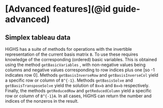 # [Advanced features](@id guide-advanced)


## Simplex tableau data

HiGHS has a suite of methods for operations with the invertible
representation of the current basis matrix ``B``. To use
these requires knowledge of the corresponding (ordered) basic
variables. This is obtained using the
method
`getBasicVariables`
, with non-negative values being
columns and negative values corresponding to row indices plus one [so
-1 indicates row 0]. Methods
`getBasisInverseRow`
and
`getBasisInverseCol`
yield a specific row or column
of ``B^{-1}``. Methods
`getBasisSolve`
and
`getBasisTransposeSolve`
yield the solution
of ``Bx=b`` and ``Bx=b`` respectively. Finally, the
methods
`getReducedRow`
and
`getReducedColumn`
yield a specific row or column of ``B^{-1}A``. In all cases,
HiGHS can return the number and indices of the nonzeros in the result.

